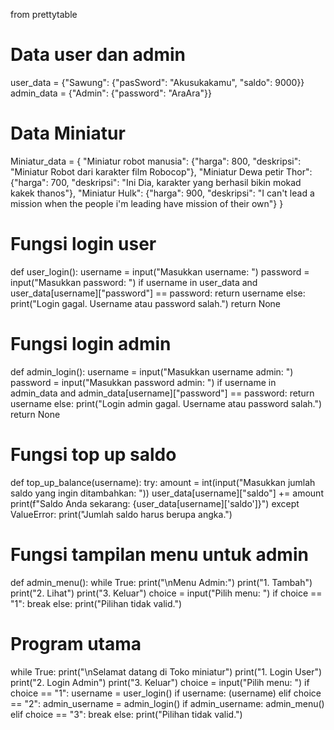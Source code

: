 from prettytable

# Data user dan admin
user_data = {"Sawung": {"pasSword": "Akusukakamu", "saldo": 9000}}
admin_data = {"Admin": {"password": "AraAra"}}

# Data Miniatur
Miniatur_data = {
    "Miniatur robot manusia": {"harga": 800, "deskripsi": "Miniatur Robot dari karakter film Robocop"},
    "Miniatur Dewa petir Thor": {"harga": 700, "deskripsi": "Ini Dia, karakter yang berhasil bikin mokad kakek thanos"},
    "Miniatur Hulk": {"harga": 900, "deskripsi": "I can't lead a mission when the people i'm leading have mission of their own"}
}

# Fungsi login user
def user_login():
    username = input("Masukkan username: ")
    password = input("Masukkan password: ")
    if username in user_data and user_data[username]["password"] == password:
        return username
    else:
        print("Login gagal. Username atau password salah.")
        return None

# Fungsi login admin
def admin_login():
    username = input("Masukkan username admin: ")
    password = input("Masukkan password admin: ")
    if username in admin_data and admin_data[username]["password"] == password:
        return username
    else:
        print("Login admin gagal. Username atau password salah.")
        return None

# Fungsi top up saldo
def top_up_balance(username):
    try:
        amount = int(input("Masukkan jumlah saldo yang ingin ditambahkan: "))
        user_data[username]["saldo"] += amount
        print(f"Saldo Anda sekarang: {user_data[username]['saldo']}")
    except ValueError:
        print("Jumlah saldo harus berupa angka.")

# Fungsi tampilan menu untuk admin
def admin_menu():
    while True:
        print("\nMenu Admin:")
        print("1. Tambah")
        print("2. Lihat")
        print("3. Keluar")
        choice = input("Pilih menu: ")
        if choice == "1":
            break
        else:
            print("Pilihan tidak valid.")

# Program utama
while True:
    print("\nSelamat datang di Toko miniatur")
    print("1. Login User")
    print("2. Login Admin")
    print("3. Keluar")
    choice = input("Pilih menu: ")
    if choice == "1":
        username = user_login()
        if username:
            (username)
    elif choice == "2":
        admin_username = admin_login()
        if admin_username:
            admin_menu()
    elif choice == "3":
        break
    else:
        print("Pilihan tidak valid.")
